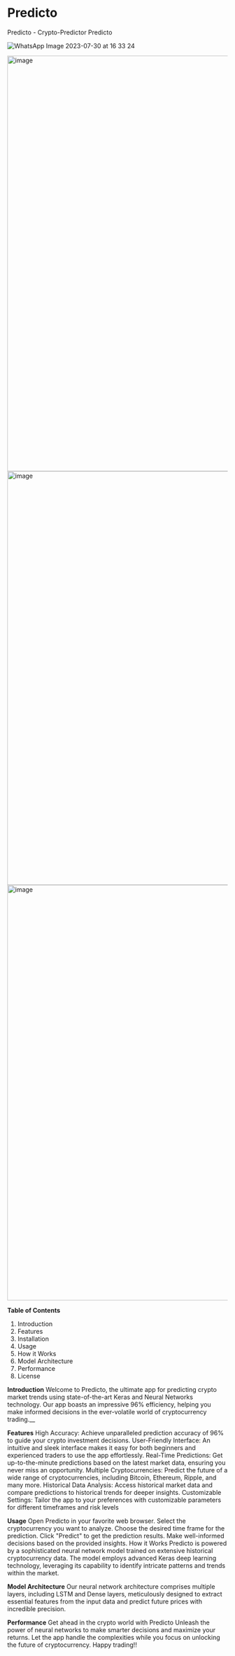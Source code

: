 # Predicto
Predicto - Crypto-Predictor
Predicto

![WhatsApp Image 2023-07-30 at 16 33 24](https://github.com/Sohammhatre10/Predicto/assets/106436641/6bf4c83e-2cdf-4bf9-8dae-6b326a30f2a7)

<img width="949" alt="image" src="https://github.com/Sohammhatre10/Predicto/assets/106436641/62fb7490-913c-4e29-bc4e-ffc61cab305f">

<img width="945" alt="image" src="https://github.com/Sohammhatre10/Predicto/assets/106436641/c80321a8-1161-4895-be14-ca87598ec2f2">

<img width="949" alt="image" src="https://github.com/Sohammhatre10/Predicto/assets/106436641/c80f7ce3-1927-499b-bd0c-c40750b1d6e3">






**Table of Contents**
1) Introduction
2) Features
3) Installation
4) Usage
5) How it Works
6) Model Architecture
7) Performance
8) License

**Introduction**
Welcome to Predicto, the ultimate app for predicting crypto market trends using state-of-the-art Keras and Neural Networks technology. Our app boasts an impressive 96% efficiency, helping you make informed decisions in the ever-volatile world of cryptocurrency trading.__

**Features**
High Accuracy: Achieve unparalleled prediction accuracy of 96% to guide your crypto investment decisions.
User-Friendly Interface: An intuitive and sleek interface makes it easy for both beginners and experienced traders to use the app effortlessly.
Real-Time Predictions: Get up-to-the-minute predictions based on the latest market data, ensuring you never miss an opportunity.
Multiple Cryptocurrencies: Predict the future of a wide range of cryptocurrencies, including Bitcoin, Ethereum, Ripple, and many more.
Historical Data Analysis: Access historical market data and compare predictions to historical trends for deeper insights.
Customizable Settings: Tailor the app to your preferences with customizable parameters for different timeframes and risk levels

**Usage**
Open Predicto in your favorite web browser.
Select the cryptocurrency you want to analyze.
Choose the desired time frame for the prediction.
Click "Predict" to get the prediction results.
Make well-informed decisions based on the provided insights.
How it Works
Predicto is powered by a sophisticated neural network model trained on extensive historical cryptocurrency data. The model employs advanced Keras deep learning technology, leveraging its capability to identify intricate patterns and trends within the market.

**Model Architecture**
Our neural network architecture comprises multiple layers, including LSTM and Dense layers, meticulously designed to extract essential features from the input data and predict future prices with incredible precision.

**Performance**
Get ahead in the crypto world with Predicto Unleash the power of neural networks to make smarter decisions and maximize your returns. Let the app handle the complexities while you focus on unlocking the future of cryptocurrency. Happy trading!!
